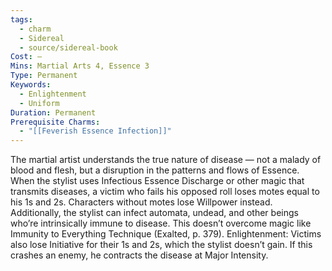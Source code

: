 ```yaml
---
tags:
  - charm
  - Sidereal
  - source/sidereal-book
Cost: —
Mins: Martial Arts 4, Essence 3
Type: Permanent
Keywords:
  - Enlightenment
  - Uniform
Duration: Permanent
Prerequisite Charms:
  - "[[Feverish Essence Infection]]"
---
```

The martial artist understands the true nature of disease — not a malady of blood and flesh, but a disruption in the patterns and flows of Essence. When the stylist uses Infectious Essence Discharge or other magic that transmits diseases, a victim who fails his opposed roll loses motes equal to his 1s and 2s. Characters without motes lose Willpower instead. Additionally, the stylist can infect automata, undead, and other beings who’re intrinsically immune to disease. This doesn’t overcome magic like Immunity to Everything Technique (Exalted, p. 379). Enlightenment: Victims also lose Initiative for their 1s and 2s, which the stylist doesn’t gain. If this crashes an enemy, he contracts the disease at Major Intensity.